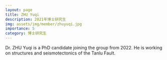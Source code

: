 ```yaml
---
layout: page
title: ZHU Yuqi
description: 2021年博士研究生
img: assets/img/member/zhuyuqi.jpg
importance: 5
category: 博士研究生
---
```


Dr. ZHU Yuqi is a PhD candidate joining the group from 2022. He is working on structures and seismotectonics of the Tanlu Fault. 
